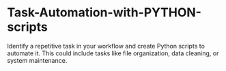 # Task-Automation-with-PYTHON-scripts
Identify a repetitive task in your workflow and create Python scripts to automate it. This could include tasks like file organization, data cleaning, or system maintenance.
